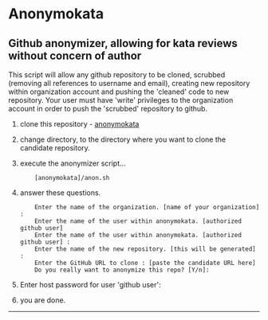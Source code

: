 # Anonymokata

## Github anonymizer, allowing for kata reviews without concern of author

This script will allow any github repository to be cloned, scrubbed (removing all references to 
username and email), creating new repository within organization account and pushing the 'cleaned'
code to new repository.  Your user must have 'write' privileges to the organization account in order
to push the 'scrubbed' repository to github.

1. clone this repository - [anonymokata](https://github.com/ddaugher/anonymokata)
2. change directory, to the directory where you want to clone the candidate repository.
3. execute the anonymizer script...

	```
		[anonymokata]/anon.sh
	```

4. answer these questions.

	```
		Enter the name of the organization. [name of your organization] : 
		Enter the name of the user within anonymokata. [authorized github user]
		Enter the name of the user within anonymokata. [authorized github user] :
		Enter the name of the new repository. [this will be generated] :
		Enter the GitHub URL to clone : [paste the candidate URL here]
		Do you really want to anonymize this repo? [Y/n]: 
	```
5. Enter host password for user 'github user':
6. you are done.

---

